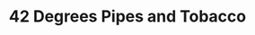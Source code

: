 ---
title: "42 Degrees Pipes and Tobacco"
url: /omaha/42-degrees-pipes-and-tobacco/
shop: tobacco
---